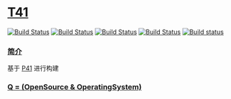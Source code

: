 ﻿# [T41](http://www.OS-Q.com)

[![Build Status](https://github.com/OS-Q/T41/workflows/macos/badge.svg)](https://github.com/OS-Q/macos/actions)
[![Build Status](https://github.com/OS-Q/T41/workflows/ubuntu/badge.svg)](https://github.com/OS-Q/ubuntu/actions)
[![Build Status](https://github.com/OS-Q/T41/workflows/windows/badge.svg)](https://github.com/OS-Q/windows/actions)
[![Build Status](https://travis-ci.com/OS-Q/T41.svg?branch=master)](https://travis-ci.com/OS-Q/T41)
[![Build status](https://ci.appveyor.com/api/projects/status/5vgl0wa5p508c1mh?svg=true)](https://ci.appveyor.com/project/Qitas/t41)


### [简介](https://github.com/OS-Q/T41/wiki)

基于 [P41](https://github.com/OS-Q/P41) 进行构建

### [Q = (OpenSource & OperatingSystem) ](http://www.OS-Q.com)
